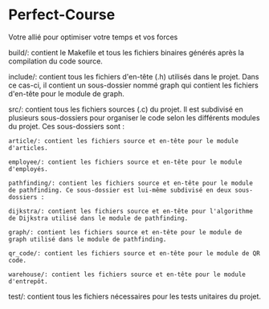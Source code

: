 # Perfect-Course
Votre allié pour optimiser votre temps et vos forces



build/: contient le Makefile et tous les fichiers binaires générés après la compilation du code source.

include/: contient tous les fichiers d'en-tête (.h) utilisés dans le projet. Dans ce cas-ci, il contient un sous-dossier nommé graph qui contient les fichiers d'en-tête pour le module de graph.

src/: contient tous les fichiers sources (.c) du projet. Il est subdivisé en plusieurs sous-dossiers pour organiser le code selon les différents modules du projet. Ces sous-dossiers sont :

    article/: contient les fichiers source et en-tête pour le module d'articles.

    employee/: contient les fichiers source et en-tête pour le module d'employés.

    pathfinding/: contient les fichiers source et en-tête pour le module de pathfinding. Ce sous-dossier est lui-même subdivisé en deux sous-dossiers :

    dijkstra/: contient les fichiers source et en-tête pour l'algorithme de Dijkstra utilisé dans le module de pathfinding.

    graph/: contient les fichiers source et en-tête pour le module de graph utilisé dans le module de pathfinding.

    qr_code/: contient les fichiers source et en-tête pour le module de QR code.

    warehouse/: contient les fichiers source et en-tête pour le module d'entrepôt.

test/: contient tous les fichiers nécessaires pour les tests unitaires du projet.